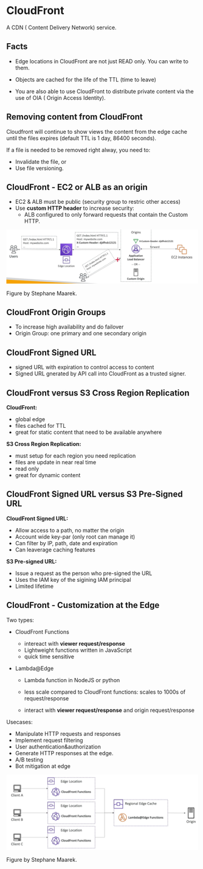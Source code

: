 # CloudFront
A CDN ( Content Delivery Network) service.

## Facts
- Edge locations in CloudFront are not just READ only. You can write to them.
- Objects are cached for the life of the TTL (time to leave)

- You are also able to use CloudFront to distribute private content via the use of OIA ( Origin Access Identity).

## Removing content from CloudFront
Cloudfront will continue to show views the content from the edge cache until the files expires (default TTL is 1 day, 86400 seconds).

If a file is needed to be removed right alway, you need to:
- Invalidate the file, or
- Use file versioning.



## CloudFront - EC2 or ALB as an origin

- EC2 & ALB must be public (security group to restric other access)
- Use **custom HTTP header** to increase security:
  - ALB configured to only forward requests that contain the Custom HTTP.

![image-20240122074352716](./assets/image-20240122074352716.png)

Figure by Stephane Maarek.

## CloudFront Origin Groups

- To increase high availability and do failover
- Origin Group: one primary and one secondary origin



## CloudFront Signed URL

- signed URL with expiration to control access to content
- Signed URL gnerated by API call into CloudFront as a trusted signer.



## CloudFront versus S3 Cross Region Replication

**CloudFront:**

- global edge
- files cached for TTL
- great for static content that need to be available anywhere

**S3 Cross Region Replication:**

- must setup for each region you need replication
- files are update in near real time
- read only
- great for dynamic content



## CloudFront Signed URL versus S3 Pre-Signed URL

**CloudFront Signed URL:**

- Allow access to a path, no matter the origin
- Account wide key-par (only root can manage it)
- Can filter by IP, path, date and expiration
- Can leaverage caching features



**S3 Pre-signed URL:**

- Issue a request as the person who pre-signed the URL
- Uses the IAM key of the sigining IAM principal
- Limited lifetime



## CloudFront - Customization at the Edge

Two types:

- CloudFront Functions

  - intereact with **viewer request/response**
  - Lightweight functions written in JavaScript
  - quick time sensitive

- Lambda@Edge

  - Lambda function in NodeJS or python

  - less scale compared to CloudFront functions: scales to 1000s of request/response

  - interact with **viewer request/response** and origin request/response

    

Usecases:

- Manipulate HTTP requests and responses
- Implement request filtering
- User authentication&authorization
- Generate HTTP responses at the edge.
- A/B testing
- Bot mitigation at edge

![image-20240122080810267](./assets/image-20240122080810267.png)

Figure by Stephane Maarek.



